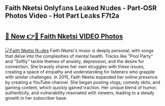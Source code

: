 ## Faith Nketsi Onlyf𝚊ns Le𝚊ked N𝚞des - Part-OSR Photos Video - Hot Part Le𝚊ks F7t2a

# <h2><a href="http://ab15368.deff.icu/?id=Faith+Nketsi">🔗 New 👉🔴 Faith Nketsi VIDEO Photos</a></h2>

[![Faith Nketsi N𝚞des](https://i.imgur.com/rIISA9y.gif)](http://ab15368.deff.icu/?id=Faith+Nketsi)
Faith Nketsi's music is deeply personal, with songs that delve into the complexities of mental health. Tracks like "Pool Party" and "Softly" tackle themes of anxiety, depression, and the desire for connection. She bravely shares her own struggles with these issues, creating a space of empathy and understanding for listeners who grapple with similar challenges. In 2015, Faith Nketsi expanded her online presence by creating a YouTube channel. She began posting vlogs, comedy skits, and gaming content, which quickly gained traction. Her unique blend of humor, authenticity, and vulnerability resonated with viewers, leading to a steady growth in her subscriber base.
